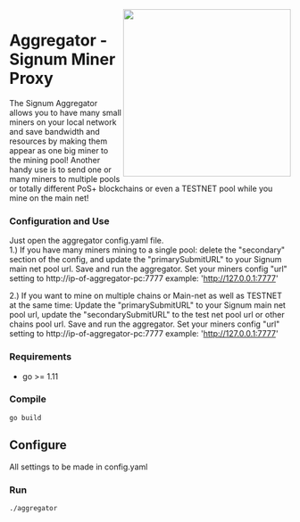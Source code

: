 <img align="right" src="https://i.imgur.com/6Jjtpy3.png" height="300">

# Aggregator - Signum Miner Proxy

The Signum Aggregator allows you to have many small miners on your local network and save bandwidth and resources by making them appear as one big miner to the mining pool!    Another handy use is to send one or many miners to multiple pools or totally different PoS+ blockchains or even a TESTNET pool while you mine on the main net!

### Configuration and Use
Just open the aggregator config.yaml file.  
1.) If you have many miners mining to a single pool: delete the "secondary" section of the config, and update the "primarySubmitURL" to your Signum main net pool url.   Save and run the aggregator. Set your miners config "url" setting to http://ip-of-aggregator-pc:7777  example: 'http://127.0.0.1:7777'

2.) If you want to mine on multiple chains or Main-net as well as TESTNET at the same time: Update the "primarySubmitURL" to your Signum main net pool url, update the "secondarySubmitURL" to the test net pool url or other chains pool url. Save and run the aggregator. Set your miners config "url" setting to http://ip-of-aggregator-pc:7777  example: 'http://127.0.0.1:7777'

### Requirements
- go >= 1.11

### Compile

``` shell
go build
```

## Configure

All settings to be made in config.yaml

### Run

``` shell
./aggregator
```
